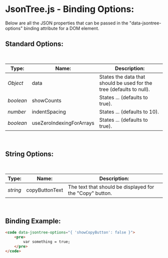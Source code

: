 # JsonTree.js - Binding Options:

Below are all the JSON properties that can be passed in the "data-jsontree-options" binding attribute for a DOM element.


## Standard Options:
<br/>

| Type: | Name: | Description: |
| --- | --- | --- |
| *Object* | data | States the data that should be used for the tree (defaults to null). |
| *boolean* | showCounts | States ... (defaults to true). |
| *number* | indentSpacing | States ... (defaults to 10). |
| *boolean* | useZeroIndexingForArrays | States ... (defaults to true). |

<br/>


## String Options:
<br/>

| Type: | Name: | Description: |
| --- | --- | --- |
| *string* | copyButtonText | The text that should be displayed for the "Copy" button. |

<br/>


## Binding Example:

```markdown
<code data-jsontree-options="{ 'showCopyButton': false }">
    <pre>
        var something = true;
    </pre>
</code>
```